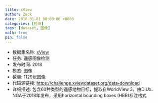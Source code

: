 ```yaml
---
title: xView
author: Zack
date: 2018-01-01 00:00:00 +0800
categories: [检测]
tags: [dataset, 图像]
math: true
pin: false
---
```

- 数据集名称: [xView](https://challenge.xviewdataset.org/data-download)
- 任务: 遥感图像检测
- 发布时间: 2018
- 模态: 图像
- 数量: 1129张图像
- 代码源链接: https://challenge.xviewdataset.org/data-download
- 详细描述: 包含60种类型的遥感地物目标，提取自WorldView 3，由DIUx、NGA于2018年发布，采用horizontal bounding boxes (HBB)标注格式
